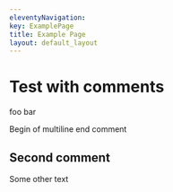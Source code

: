 ```yaml
---
eleventyNavigation:
key: ExamplePage
title: Example Page
layout: default_layout
---
```

# Test with comments

<!-- this is a regular comment before -->
foo <!-- this is an inline comment --> bar
<!-- this is a regular comment after -->
Begin of multiline <!-- A
multiline
comment --> end comment

## Second comment

Some other text
